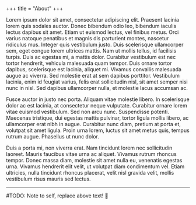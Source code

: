 +++
title = "About"
+++

 Lorem ipsum dolor sit amet, consectetur adipiscing elit. Praesent lacinia lorem quis sodales auctor. Donec bibendum odio leo, bibendum iaculis lectus dapibus sit amet. Etiam ut euismod lectus, vel finibus metus. Orci varius natoque penatibus et magnis dis parturient montes, nascetur ridiculus mus. Integer quis vestibulum justo. Duis scelerisque ullamcorper sem, eget congue lorem ultrices mattis. Nam ut mollis tellus, id facilisis turpis. Duis ac egestas mi, a mattis dolor. Curabitur vestibulum est nec tortor hendrerit, vehicula malesuada quam tempor. Duis ornare tortor dapibus, scelerisque est lacinia, aliquet mi. Vivamus convallis malesuada augue ac viverra. Sed molestie erat at sem dapibus porttitor. Vestibulum lacinia, enim id feugiat varius, felis erat sollicitudin nisl, sit amet semper nisi nunc in nisl. Sed dapibus ullamcorper nulla, et molestie lacus accumsan ac.

Fusce auctor in justo nec porta. Aliquam vitae molestie libero. In scelerisque dolor ac est lacinia, at consectetur neque vulputate. Curabitur ornare lorem vitae euismod vestibulum. Sed non arcu nunc. Suspendisse potenti. Maecenas tristique, dui egestas mattis pulvinar, tortor ligula mollis libero, ac ullamcorper erat nibh in augue. Curabitur nunc diam, pretium at porta et, volutpat sit amet ligula. Proin urna lorem, luctus sit amet metus quis, tempus rutrum augue. Phasellus ut nunc dolor.

Duis a porta mi, non viverra erat. Nam tincidunt lorem nec sollicitudin laoreet. Mauris faucibus vitae urna ac aliquet. Vivamus rutrum rhoncus tempor. Donec massa diam, molestie sit amet nulla eu, venenatis egestas urna. Vivamus hendrerit elit velit, ut volutpat diam condimentum vel. Etiam ultricies, nulla tincidunt rhoncus placerat, velit nisl gravida velit, mollis vestibulum risus mauris sed lectus.


---
#TODO: Note to self, replace above text! 🤦
